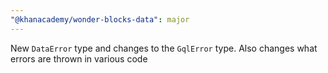 ```yaml
---
"@khanacademy/wonder-blocks-data": major
---
```


New `DataError` type and changes to the `GqlError` type. Also changes what errors are thrown in various code
